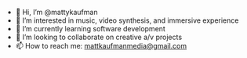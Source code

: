 - 👋 Hi, I’m @mattykaufman
- 👀 I’m interested in music, video synthesis, and immersive experience
- 🌱 I’m currently learning software development
- 💞️ I’m looking to collaborate on creative a/v projects
- 📫 How to reach me: mattkaufmanmedia@gmail.com

<!---
mattykaufman/mattykaufman is a ✨ special ✨ repository because its `README.md` (this file) appears on your GitHub profile.
You can click the Preview link to take a look at your changes.
--->
